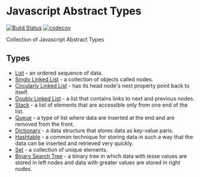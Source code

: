 # Javascript Abstract Types
[![Build Status](https://travis-ci.org/anein/javascript-abstract-types.svg?branch=master)](https://travis-ci.org/anein/javascript-abstract-types) [![codecov](https://codecov.io/gh/anein/javascript-abstract-types/branch/master/graph/badge.svg)](https://codecov.io/gh/anein/javascript-abstract-types)

Collection of Javascript Abstract Types

## Types
* [List](./src/listadt.js) - an ordered sequence of data.
* [Singly Linked List](./src/singlyLinkedList.js) - a collection of objects called nodes.
* [Circularly Linked List](./src/circularlyLinkedList.js) - has its head node's next property point back to itself.
* [Doubly Linked List](./src/doublyLinkedList.js) - a list that contains links to next and previous nodes.
* [Stack](./src/stack.js) - a list of elements that are accessible only from one end of the list.
* [Queue](./src/queue.js) - a type of list where data are inserted at the end and are removed from the front.
* [Dictionary](./src/dictionary.js) - a data structure that stores data as key-value paris.
* [Hashtable](./src/hashtable.js) - a common technique for storing data in such a way that the data can be inserted and retrieved very quickly.
* [Set](./src/set.js) - a collection of unique elements.
* [Binary Search Tree](./src/binarySearchTree.js) - a binary tree in which data with lesse values are stored in left nodes and data with greater values are stored in right nodes.
